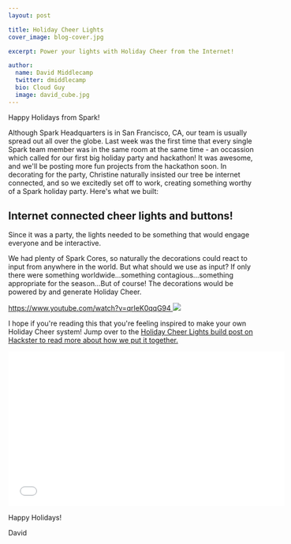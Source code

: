 ```yaml
---
layout: post

title: Holiday Cheer Lights
cover_image: blog-cover.jpg

excerpt: Power your lights with Holiday Cheer from the Internet!

author:
  name: David Middlecamp
  twitter: dmiddlecamp
  bio: Cloud Guy
  image: david_cube.jpg
---
```


Happy Holidays from Spark!

Although Spark Headquarters is in San Francisco, CA, our team is usually spread out all over the globe. Last week was the first time that every single Spark team member was in the same room at the same time - an occassion which called for our first big holiday party and hackathon!  It was awesome, and we'll be posting more fun projects from the hackathon soon.  In decorating for the party, Christine naturally insisted our tree be internet connected, and so we excitedly set off to work, creating something worthy of a Spark holiday party.  Here's what we built:


Internet connected cheer lights and buttons!
----------

Since it was a party, the lights needed to be something that would engage everyone and be interactive.  

We had plenty of Spark Cores, so naturally the decorations could react to input from anywhere in the world. But what should we use as input? If only there were something worldwide...something contagious...something appropriate for the season...But of course!  The decorations would be powered by and generate Holiday Cheer.

<div class="full">
<a href="http://www.hackster.io/middleca/holiday-cheer-lights">
https://www.youtube.com/watch?v=qrIeK0qqG94
    <img src="{{ site.url }}/images/20141212/tree_crop.png">
</a>
</div>

I hope if you're reading this that you're feeling inspired to make your own Holiday Cheer system!  Jump over to the <a href="http://www.hackster.io/middleca/holiday-cheer-lights">Holiday Cheer Lights build post on Hackster to read more about how we put it together.</a>

<iframe width="560" height="315" src="//www.youtube.com/embed/qrIeK0qqG94" frameborder="0" allowfullscreen></iframe>

Happy Holidays!

David

